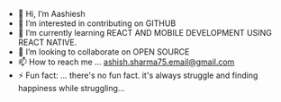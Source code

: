 - 👋 Hi, I’m Aashiesh
- 👀 I’m interested in contributing on GITHUB 
- 🌱 I’m currently learning REACT AND MOBILE DEVELOPMENT USING REACT NATIVE.
- 💞️ I’m looking to collaborate on OPEN SOURCE
- 📫 How to reach me ...  ashish.sharma75.email@gmail.com
- ⚡ Fun fact: ... there's no fun fact. it's always struggle and finding happiness while struggling...

<!---
ashish-me-15/ashish-me-15 is a ✨ special ✨ repository because its `README.md` (this file) appears on your GitHub profile.
You can click the Preview link to take a look at your changes.
--->
